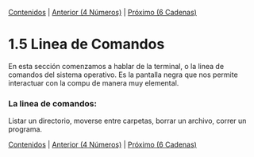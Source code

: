 [Contenidos](../Contenidos.md) \| [Anterior (4 Números)](04_Numeros.md) \| [Próximo (6 Cadenas)](06_Strings.md)

# 1.5 Linea de Comandos

En esta sección comenzamos a hablar de la terminal, o la linea de comandos del sistema operativo. Es la pantalla negra que nos permite interactuar con la compu de manera muy elemental.

### La linea de comandos:

Listar un directorio, moverse entre carpetas, borrar un archivo, correr un programa.



[Contenidos](../Contenidos.md) \| [Anterior (4 Números)](04_Numeros.md) \| [Próximo (6 Cadenas)](06_Strings.md)

